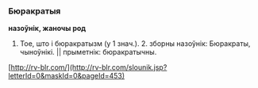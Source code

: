 ### Бюракратыя
**назоўнік, жаночы род**

1. Тое, што і бюракратызм (у 1 знач.). 2. зборны назоўнік: Бюракраты, чыноўнікі. || прыметнік: бюракратычны.

<a rel="author">[http://rv-blr.com/](http://rv-blr.com/slounik.jsp?letterId=0&maskId=0&pageId=453)</a>
